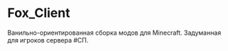 # Fox_Client
Ванильно-ориентированная сборка модов для Minecraft. Задуманная для игроков сервера #СП.
